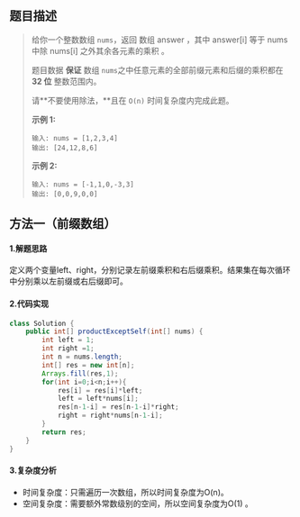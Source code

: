 ## 题目描述 
>  给你一个整数数组 `nums`，返回 数组 answer ，其中 answer[i] 等于 nums 中除 nums[i] 之外其余各元素的乘积 。
>
>  题目数据 **保证** 数组 `nums`之中任意元素的全部前缀元素和后缀的乘积都在  **32 位** 整数范围内。
>
>  请**不要使用除法，**且在 `O(n)` 时间复杂度内完成此题。
>
>   
>
>  **示例 1:**
>
>  ```
>  输入: nums = [1,2,3,4]
>  输出: [24,12,8,6]
>  ```
>
>  **示例 2:**
>
>  ```
>  输入: nums = [-1,1,0,-3,3]
>  输出: [0,0,9,0,0]
>  ```


## 方法一（前缀数组）
#### 1.解题思路
定义两个变量left、right，分别记录左前缀乘积和右后缀乘积。结果集在每次循环中分别乘以左前缀或右后缀即可。

#### 2.代码实现
```java
class Solution {
    public int[] productExceptSelf(int[] nums) {
        int left = 1;
        int right =1;
        int n = nums.length;
        int[] res = new int[n];
        Arrays.fill(res,1);
        for(int i=0;i<n;i++){
            res[i] = res[i]*left;
            left = left*nums[i];
            res[n-1-i] = res[n-1-i]*right;
            right = right*nums[n-1-i];
        }
        return res;
    }
}
```
#### 3.复杂度分析

- 时间复杂度：只需遍历一次数组，所以时间复杂度为O(n)。
- 空间复杂度：需要额外常数级别的空间，所以空间复杂度为O(1) 。

